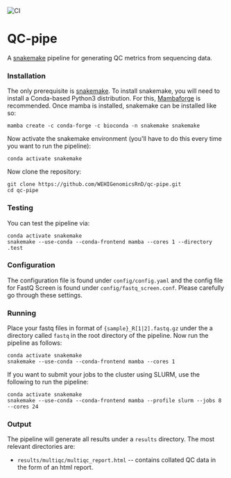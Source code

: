 ![CI](https://github.com/WEHIGenomicsRnD/qc-pipe/actions/workflows/main.yml/badge.svg)

# QC-pipe

A [snakemake](https://snakemake.readthedocs.io) pipeline for generating QC metrics from sequencing data.

### Installation ###

The only prerequisite is [snakemake](https://snakemake.readthedocs.io/en/stable/getting_started/installation.html). To install snakemake, you will need to install a Conda-based Python3 distribution. For this, [Mambaforge](https://github.com/conda-forge/miniforge#mambaforge) is recommended. Once mamba is installed, snakemake can be installed like so:

```
mamba create -c conda-forge -c bioconda -n snakemake snakemake
```

Now activate the snakemake environment (you'll have to do this every time you want to run the pipeline):

```
conda activate snakemake
```

Now clone the repository:

```
git clone https://github.com/WEHIGenomicsRnD/qc-pipe.git
cd qc-pipe
```

### Testing ###

You can test the pipeline via:

```
conda activate snakemake
snakemake --use-conda --conda-frontend mamba --cores 1 --directory .test
```

### Configuration ###

The configuration file is found under `config/config.yaml` and the config file for FastQ Screen is found under `config/fastq_screen.conf`. Please carefully go through these settings.

### Running ###

Place your fastq files in format of `{sample}_R[1|2].fastq.gz` under the a directory called `fastq` in the root directory of the pipeline. Now run the pipeline as follows:

```
conda activate snakemake
snakemake --use-conda --conda-frontend mamba --cores 1
```

If you want to submit your jobs to the cluster using SLURM, use the following to run the pipeline:

```
conda activate snakemake
snakemake --use-conda --conda-frontend mamba --profile slurm --jobs 8 --cores 24
```

### Output ###

The pipeline will generate all results under a `results` directory. The most relevant directories are:

- `results/multiqc/multiqc_report.html` -- contains collated QC data in the form of an html report.
